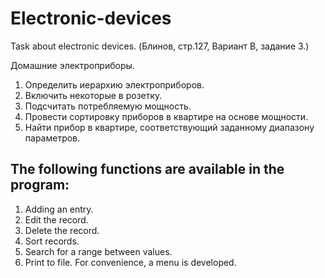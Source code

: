 # Electronic-devices
Task about electronic devices. (Блинов, стр.127, Вариант B, задание 3.)


Домашние электроприборы. 
1. Определить иерархию электроприборов.
2. Включить некоторые в розетку. 
3. Подсчитать потребляемую мощность.
4. Провести сортировку приборов в квартире на основе мощности. 
5. Найти прибор в квартире, соответствующий заданному диапазону параметров.

The following functions are available in the program:
----------------------------------------------------
1. Adding an entry.
2. Edit the record.
3. Delete the record.
4. Sort records.
5. Search for a range between values.
6. Print to file.
For convenience, a menu is developed.

